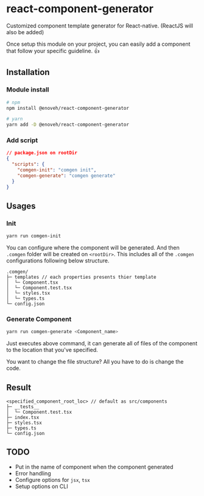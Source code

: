 # react-component-generator

Customized component template generator for React-native. (ReactJS will also be added)

Once setup this module on your project, you can easily add a component that follow your specific guideline. 👍

## Installation

### Module install

```sh
# npm
npm install @enoveh/react-component-generator

# yarn
yarn add -D @enoveh/react-component-generator
```

### Add script

```json
// package.json on rootDir
{
  "scripts": {
    "comgen-init": "comgen init",
    "comgen-generate": "comgen generate"
  }
}
```

## Usages

### Init

```sh
yarn run comgen-init
```

You can configure where the component will be generated. And then `.comgen` folder will be created on `<rootDir>`. This includes all of the `.comgen` configurations following below structure.

```text
.comgen/
├─ templates // each properties presents thier template
│  └─ Component.tsx
│  └─ Component.test.tsx
│  └─ styles.tsx
│  └─ types.ts
└─ config.json
```

### Generate Component

```sh
yarn run comgen-generate <Component_name>
```

Just executes above command, it can generate all of files of the component to the location that you've specified.

You want to change the file structure? All you have to do is change the code.

## Result

```text
<specified_component_root_loc> // default as src/components
├─ __tests__
│  └─ Component.test.tsx
├─ index.tsx
├─ styles.tsx
├─ types.ts
└─ config.json
```

## TODO

- Put in the name of component when the component generated
- Error handling
- Configure options for `jsx`, `tsx`
- Setup options on CLI
